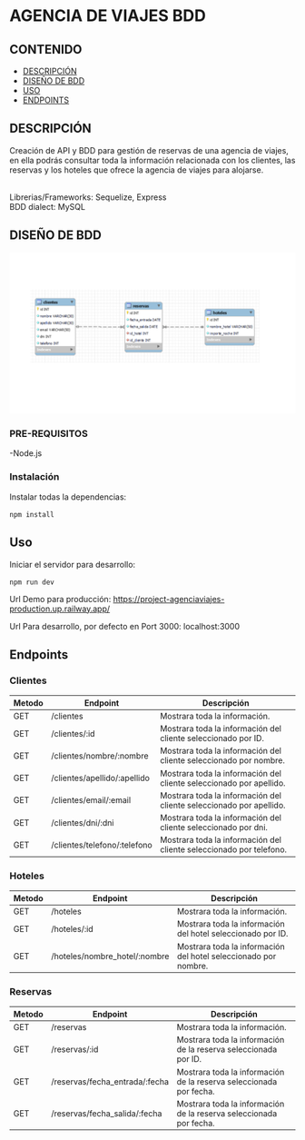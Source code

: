 # AGENCIA DE VIAJES BDD

## CONTENIDO

- [DESCRIPCIÓN](#about)
- [DISEÑO DE BDD](#getting_started)
- [USO](#usage)
- [ENDPOINTS](#endpoints)

## DESCRIPCIÓN <a name = "about"></a>

Creación de API y BDD para gestión de reservas de una agencia de viajes, en ella podrás consultar toda la información relacionada con los clientes, las reservas y los hoteles que ofrece la agencia de viajes para alojarse.

<br>
Librerias/Frameworks: Sequelize, Express
<br>
BDD dialect: MySQL

## DISEÑO DE BDD <a name = "getting_started"></a>

![Diagram BDD](./README/agencia_viajes_reservas_diagram_BDD.png)

### PRE-REQUISITOS

-Node.js

### Instalación

Instalar todas la dependencias:

```
npm install
```

## Uso <a name = "usage"></a>

Iniciar el servidor para desarrollo:

```
npm run dev
```

Url Demo para producción: https://project-agenciaviajes-production.up.railway.app/

Url Para desarrollo, por defecto en Port 3000: localhost:3000

## Endpoints <a name = "endpoints"></a>

### Clientes

| Metodo | Endpoint                     | Descripción                                                         |
| ------ | ---------------------------- | ------------------------------------------------------------------- |
| GET    | /clientes                    | Mostrara toda la información.                                       |
| GET    | /clientes/:id                | Mostrara toda la información del cliente seleccionado por ID.       |
| GET    | /clientes/nombre/:nombre     | Mostrara toda la información del cliente seleccionado por nombre.   |
| GET    | /clientes/apellido/:apellido | Mostrara toda la información del cliente seleccionado por apellido. |
| GET    | /clientes/email/:email       | Mostrara toda la información del cliente seleccionado por apellido. |
| GET    | /clientes/dni/:dni           | Mostrara toda la información del cliente seleccionado por dni.      |
| GET    | /clientes/telefono/:telefono | Mostrara toda la información del cliente seleccionado por telefono. |

### Hoteles

| Metodo | Endpoint                      | Descripción                                                     |
| ------ | ----------------------------- | --------------------------------------------------------------- |
| GET    | /hoteles                      | Mostrara toda la información.                                   |
| GET    | /hoteles/:id                  | Mostrara toda la información del hotel seleccionado por ID.     |
| GET    | /hoteles/nombre_hotel/:nombre | Mostrara toda la información del hotel seleccionado por nombre. |

### Reservas

| Metodo | Endpoint                       | Descripción                                                        |
| ------ | ------------------------------ | ------------------------------------------------------------------ |
| GET    | /reservas                      | Mostrara toda la información.                                      |
| GET    | /reservas/:id                  | Mostrara toda la información de la reserva seleccionada por ID.    |
| GET    | /reservas/fecha_entrada/:fecha | Mostrara toda la información de la reserva seleccionada por fecha. |
| GET    | /reservas/fecha_salida/:fecha  | Mostrara toda la información de la reserva seleccionada por fecha. |
